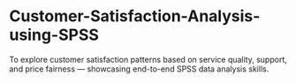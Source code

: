 # Customer-Satisfaction-Analysis-using-SPSS
To explore customer satisfaction patterns based on service quality, support, and price fairness — showcasing end-to-end SPSS data analysis skills.
